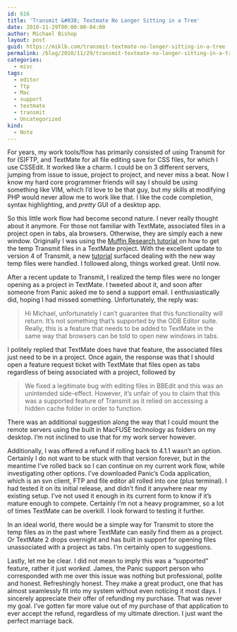 ```yaml
---
id: 616
title: 'Transmit &#038; Textmate No Longer Sitting in a Tree'
date: 2010-11-29T00:00:00-04:00
author: Michael Bishop
layout: post
guid: https://miklb.com/transmit-textmate-no-longer-sitting-in-a-tree
permalink: /blog/2010/11/29/transmit-textmate-no-longer-sitting-in-a-tree-2/
categories:
  - misc
tags:
  - editor
  - ftp
  - Mac
  - support
  - textmate
  - transmit
  - Uncategorized
kind:
  - Note
---
```

For years, my work tools/flow has primarily consisted of using Transmit for for (S)FTP, and TextMate for all file editing save for CSS files,  for which I use CSSEdit.  It worked like a charm.  I could be on 3 different servers, jumping from issue to issue, project to project, and never miss a beat. Now I know my hard core programmer friends will say I should be using something like VIM, which I’d love to be that guy, but my skills at modifying PHP would never allow me to work like that.  I like the code completion, syntax highlighting, and <em>pretty</em> GUI of a desktop app.

So this little work flow had become second nature.  I never really thought about it anymore.  For those not familiar with TextMate, associated files in a project open in tabs, ala browsers.  Otherwise, they are simply each a new window.  Originally I was using the <a href="http://muffinresearch.co.uk/archives/2006/06/13/use-tabs-in-textmate-for-remote-files-opened-by-transmit/">Muffin Research tutorial </a>on how to get the temp Transmit files in a TextMate project.  With the excellent update to version 4 of Transmit, a new <a href="http://blog.taenzer.me/textmate-open-files-from-ftp-in-tabs-with-tra">tutorial</a> surfaced dealing with the new way temp files were handled.  I followed along, things worked great. Until now.

After a recent update to Transmit, I realized the temp files were no longer opening as a project in TextMate.  I tweeted about it, and soon after someone from Panic asked me to send a support email.  I enthusiastically did, hoping I had missed something.  Unfortunately, the reply was:

<blockquote>Hi Michael, unfortunately I can’t guarantee that this functionality will return. It’s not something that’s supported by the ODB Editor suite. Really, this is a feature that needs to be added to TextMate in the same way that browsers can be told to open new windows in tabs.</blockquote>

I politely replied that TextMate does have that feature, the associated files just need to be in a project.  Once again, the response was that I should open a feature request ticket with TextMate that files open as tabs regardless of being associated with a project, followed by

<blockquote>We fixed a legitimate bug with editing files in BBEdit and this was an unintended side-effect.  However, it’s unfair of you to claim that this was a supported feature of Transmit as it relied on accessing a hidden cache folder in order to function.</blockquote>

There was an additional suggestion along the way that I could mount the remote servers using the built in MacFUSE technology as folders on my desktop.  I’m not inclined to use that for my work server however.

Additionally, I was offered a refund if rolling back to 4.1.1 wasn’t an option.  Certainly I do not want to be stuck with that version forever, but in the meantime I’ve rolled back so I can continue on my current work flow, while investigating other options.  I’ve downloaded Panic’s Coda application, which is an svn client, FTP and file editor all rolled into one (plus terminal).  I had tested it on its initial release, and didn’t find it anywhere near my existing setup.  I’ve not used it enough in its current form to know if it’s mature enough to compete.  Certainly I’m not a heavy programmer, so a lot of times TextMate can be overkill.  I look forward to testing it further.

In an ideal world, there would be a simple way for Transmit to store the temp files as in the past where TextMate can easily find them as a project.  Or TextMate 2 drops overnight and has built in support for opening files unassociated with a project as tabs.  I’m certainly open to suggestions.

Lastly, let me be clear.  I did not mean to imply this was a “supported” feature, rather it just <em>worked</em>.  James, the Panic support person who corresponded with me over this issue was nothing but professional, polite and honest.  Refreshingly honest.  They make a great product, one that has almost seamlessly fit into my system without even noticing it most days.  I sincerely appreciate their offer of refunding my purchase.  That was never my goal.  I’ve gotten far more value out of my purchase of that application to ever accept the refund, regardless of my ultimate direction.  I just want the perfect marriage back.